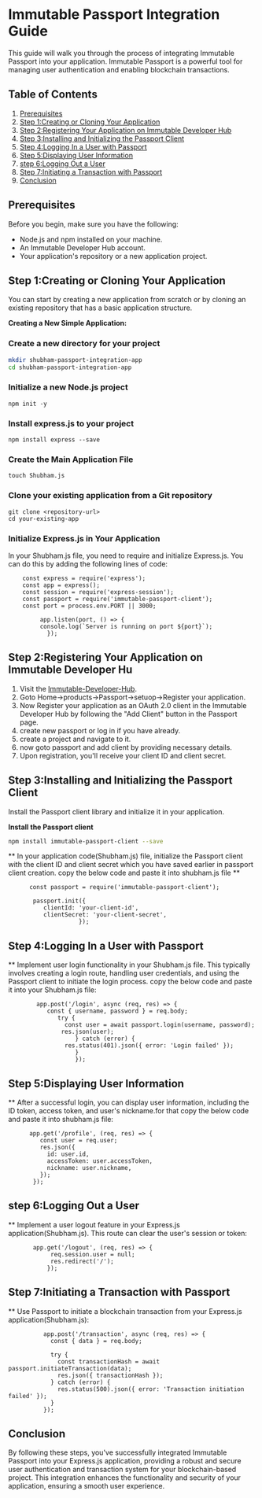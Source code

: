 # Immutable Passport Integration Guide

This guide will walk you through the process of integrating Immutable Passport into your application. 
Immutable Passport is a powerful tool for managing user authentication and enabling blockchain transactions.

## Table of Contents

1. [Prerequisites](#prerequisites)
2. [Step 1:Creating or Cloning Your Application](#creating-or-cloning-your-application)
3. [Step 2:Registering Your Application on Immutable Developer Hub](#registering-your-application)
4. [Step 3:Installing and Initializing the Passport Client](#installing-and-initializing-passport)
5. [Step 4:Logging In a User with Passport](#logging-in-a-user)
6. [Step 5:Displaying User Information](#displaying-user-information)
7. [step 6:Logging Out a User](#logging-out-a-user)
8. [Step 7:Initiating a Transaction with Passport](#initiating-a-transaction-with-passport)
9. [Conclusion](#conclusion)

## Prerequisites

Before you begin, make sure you have the following:

- Node.js and npm installed on your machine.
- An Immutable Developer Hub account.
- Your application's repository or a new application project.

## Step 1:Creating or Cloning Your Application

You can start by creating a new application from scratch or by cloning an existing repository that has a basic application structure.

**Creating a New Simple Application:**

### Create a new directory for your project ###
```bash
mkdir shubham-passport-integration-app
cd shubham-passport-integration-app
```

### Initialize a new Node.js project ###
```
npm init -y
```

### Install express.js to your project ###
```
npm install express --save
```

### Create the Main Application File ###
```
touch Shubham.js
```

### Clone your existing application from a Git repository ###
```
git clone <repository-url>
cd your-existing-app
```

### Initialize Express.js in Your Application ###
 In your Shubham.js  file, you need to require and initialize Express.js. You can do this by adding the following lines of code:
 ```
     const express = require('express');
     const app = express();
     const session = require('express-session');
     const passport = require('immutable-passport-client');
     const port = process.env.PORT || 3000; 

          app.listen(port, () => {
          console.log(`Server is running on port ${port}`);
            });
```

## Step 2:Registering Your Application on Immutable Developer Hu

1. Visit the [Immutable-Developer-Hub](https://docs.immutable.com//).
2. Goto Home->products->Passport->setuop->Register your application.
3. Now Register your application as an OAuth 2.0 client in the Immutable  Developer Hub by following the "Add Client" button in the Passport page.
4. create new passport or log in if you have already.
5. create a project and navigate to it.
6. now goto passport and add client by providing necessary details. 
3. Upon registration, you'll receive your client ID and client secret.

## Step 3:Installing and Initializing the Passport Client

Install the Passport client library and initialize it in your application.

**Install the Passport client**

```bash
npm install immutable-passport-client --save
```

** In your application code(Shubham.js) file, initialize the Passport client with the client ID and client secret which you have saved earlier in passport client creation. copy the below code and paste it into shubham.js file **

```
      const passport = require('immutable-passport-client');

       passport.init({
          clientId: 'your-client-id',
          clientSecret: 'your-client-secret',
                    });
```

## Step 4:Logging In a User with Passport

 ** Implement user login functionality in your Shubham.js file. This typically involves creating a login route, handling user credentials, and using the Passport client to initiate the login process. copy the below code and paste it into your Shubham.js file:

```
        app.post('/login', async (req, res) => {
           const { username, password } = req.body;
              try {
                const user = await passport.login(username, password);
               res.json(user);
                   } catch (error) {
                res.status(401).json({ error: 'Login failed' });
                   }
                   });
```

## Step 5:Displaying User Information

 ** After a successful login, you can display user information, including the ID token, access token, and user's nickname.for that copy the below code and paste it into shubham.js file:

  ```
        app.get('/profile', (req, res) => {
           const user = req.user; 
           res.json({
             id: user.id,
             accessToken: user.accessToken,
             nickname: user.nickname,
           });
         });
```

## step 6:Logging Out a User

 ** Implement a user logout feature in your Express.js application(Shubham.js). This route can clear the user's session or token:
```
       app.get('/logout', (req, res) => {
            req.session.user = null;
            res.redirect('/');
           });
```

## Step 7:Initiating a Transaction with Passport

** Use Passport to initiate a blockchain transaction from your Express.js application(Shubham.js):
```
          app.post('/transaction', async (req, res) => {
            const { data } = req.body;

            try {
              const transactionHash = await passport.initiateTransaction(data);
              res.json({ transactionHash });
            } catch (error) {
              res.status(500).json({ error: 'Transaction initiation failed' });
            }
          });
```


## Conclusion 
 By following these steps, you've successfully integrated Immutable Passport into your Express.js application, providing a robust and secure user authentication and transaction system for your blockchain-based project. This integration enhances the functionality and security of your application, ensuring a smooth user experience.          

  
